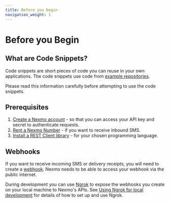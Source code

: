 ```yaml
---
title: Before you begin
navigation_weight: 1
---
```


# Before you Begin

## What are Code Snippets?

Code snippets are short pieces of code you can reuse in your own applications.
The code snippets use code from [example repositories](https://github.com/topics/nexmo-quickstart).

Please read this information carefully before attempting to use the code snippets. 

## Prerequisites

1. [Create a Nexmo account](/account/guides/dashboard-management#create-and-configure-a-nexmo-account) - so that you can access your API key and secret to authenticate requests.
2. [Rent a Nexmo Number](/numbers/guides/number-management#rent-a-virtual-number) - if you want to receive inbound SMS.
3. [Install a REST Client library](/tools) - for your chosen programming language.

## Webhooks

If you want to receive incoming SMS or delivery receipts, you will need to create a [webhook](https://developer.nexmo.com/concepts/guides/webhooks). Nexmo needs to be able to access your webhook via the public internet.

During development you can use [Ngrok](https://ngrok.com) to expose the webhooks you create on your local machine to Nexmo's APIs. See [Using Ngrok for local development](https://developer.nexmo.com/concepts/guides/webhooks#using-ngrok-for-local-development) for details of how to set up and use Ngrok.


